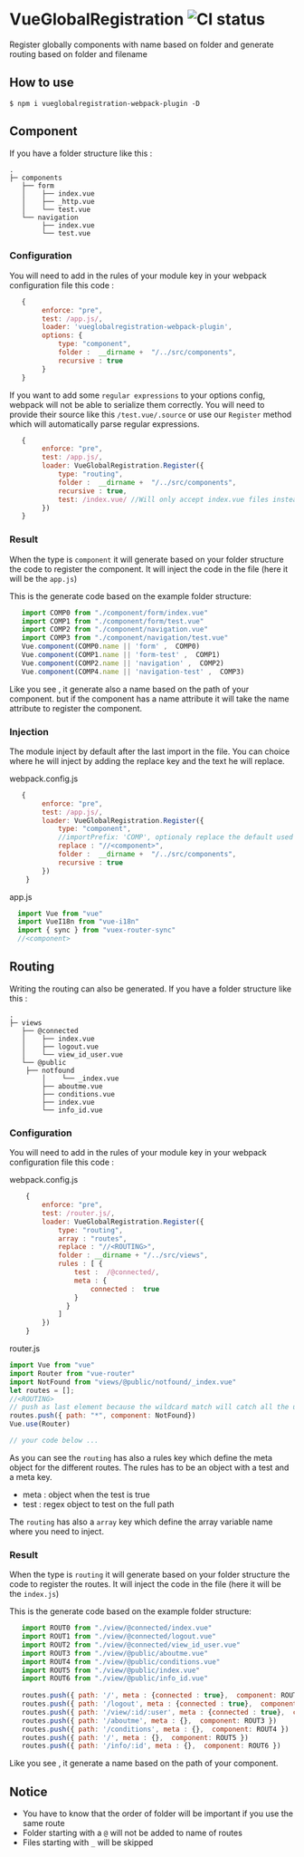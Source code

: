 # VueGlobalRegistration ![CI status](https://img.shields.io/badge/build-passing-brightgreen.svg)

Register globally components with name based on folder and generate routing based on folder and filename

## How to use
``` 
$ npm i vueglobalregistration-webpack-plugin -D
``` 
## Component 
If you have a folder structure like this :

```
.
├─ components
   ├── form
   │    ├── index.vue
   │    ├── _http.vue
   │    └── test.vue
   └── navigation
        ├── index.vue
        └── test.vue
```
 ### Configuration
You will need to add in the rules of your module key in your webpack configuration file this code :
```js
   {
        enforce: "pre",
        test: /app.js/,
        loader: 'vueglobalregistration-webpack-plugin',
        options: {
            type: "component",
            folder :  __dirname +  "/../src/components",
            recursive : true
        }
   }
```

If you want to add some `regular expressions` to your options config, webpack will not be able to serialize them correctly. You will need to provide their source like this `/test.vue/.source` or use our `Register` method which will automatically parse regular expressions.
```js
   {
        enforce: "pre",
        test: /app.js/,
        loader: VueGlobalRegistration.Register({
            type: "routing",
            folder :  __dirname +  "/../src/components",
            recursive : true,
            test: /index.vue/ //Will only accept index.vue files instead of all detected .vue files
        })
   }
```
### Result
When the type is `component` it will generate based on your folder structure the code to register the component. It will inject the code in the file (here it will be the `app.js`)

This is the generate code based on the example folder structure: 
```js
   import COMP0 from "./component/form/index.vue"
   import COMP1 from "./component/form/test.vue"
   import COMP2 from "./component/navigation.vue"
   import COMP3 from "./component/navigation/test.vue"
   Vue.component(COMP0.name || 'form' ,  COMP0)
   Vue.component(COMP1.name || 'form-test' ,  COMP1)
   Vue.component(COMP2.name || 'navigation' ,  COMP2)
   Vue.component(COMP4.name || 'navigation-test' ,  COMP3)
``` 

Like you see , it generate also a name based on the path of your component. but if the component has a name attribute it will take the name attribute to register the component.

### Injection
The module inject by default after the last import in the file. 
You can choice where he will inject by adding the replace key and the text he will replace.

webpack.config.js

```js
   {
        enforce: "pre",
        test: /app.js/,
        loader: VueGlobalRegistration.Register({
            type: "component",
            //importPrefix: 'COMP', optionaly replace the default used prefix (for instance when multiple loaders are used)
            replace : "//<component>",
            folder :  __dirname +  "/../src/components",
            recursive : true
        })
    }
``` 
 app.js
```js 
  import Vue from "vue"
  import VueI18n from "vue-i18n"
  import { sync } from "vuex-router-sync"
  //<component>
``` 
## Routing
Writing the routing can also be generated.
If you have a folder structure like this :


```
.
├─ views
   ├── @connected
   │    ├── index.vue
   │    ├── logout.vue
   │    └── view_id_user.vue
   └── @public
   	├── notfound
        │    └── _index.vue
        ├── aboutme.vue
        ├── conditions.vue
        ├── index.vue
        └── info_id.vue
```
 ### Configuration
You will need to add in the rules of your module key in your webpack configuration file this code :

webpack.config.js

```js
	{
		enforce: "pre",
		test: /router.js/,
		loader: VueGlobalRegistration.Register({
			type: "routing",
			array : "routes",
			replace : "//<ROUTING>",
			folder : __dirname + "/../src/views",
			rules : [ {
				test :  /@connected/,
				meta : {
					connected :  true
				}
			  }
			]
		})
	}
``` 

router.js 
```js
import Vue from "vue"
import Router from "vue-router"
import NotFound from "views/@public/notfound/_index.vue"
let routes = [];
//<ROUTING>
// push as last element because the wildcard match will catch all the unknown urls
routes.push({ path: "*", component: NotFound})
Vue.use(Router)

// your code below ...

```

As you can see the `routing` has also a rules key which define the meta object for the different routes.
The rules has to be an object with a test and a meta key. 

- meta : object when the test is true
- test : regex object to test on the full path

The `routing` has also a `array`  key which define the array  variable name where you need to inject.



### Result
When the type is `routing` it will generate based on your folder structure the code to register the routes. It will inject the code in the file (here it will be the `index.js`)

This is the generate code based on the example folder structure: 
```js
   import ROUT0 from "./view/@connected/index.vue"
   import ROUT1 from "./view/@connected/logout.vue"
   import ROUT2 from "./view/@connected/view_id_user.vue"
   import ROUT3 from "./view/@public/aboutme.vue"
   import ROUT4 from "./view/@public/conditions.vue"
   import ROUT5 from "./view/@public/index.vue"
   import ROUT6 from "./view/@public/info_id.vue"
   
   routes.push({ path: '/', meta : {connected : true},  component: ROUT0 })
   routes.push({ path: '/logout', meta : {connected : true},  component: ROUT1 })
   routes.push({ path: '/view/:id/:user', meta : {connected : true},  component: ROUT2 })
   routes.push({ path: '/aboutme', meta : {},  component: ROUT3 })
   routes.push({ path: '/conditions', meta : {},  component: ROUT4 })
   routes.push({ path: '/', meta : {},  component: ROUT5 })
   routes.push({ path: '/info/:id', meta : {},  component: ROUT6 })
``` 

Like you see , it generate a name based on the path of your component.

## Notice

- You have to know that the order of folder will be important if you use the same route
- Folder starting with a `@` will  not be added to name of routes
- Files starting with `_` will be skipped  	
 
